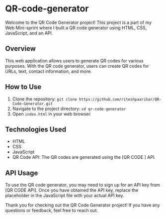 # QR-code-generator
Welcome to the QR Code Generator project! This project is a part of my Web Mini-sprint where I built a QR code generator using HTML, CSS, JavaScript, and an API.

## Overview

This web application allows users to generate QR codes for various purposes. With the QR code generator, users can create QR codes for URLs, text, contact information, and more.

## How to Use

1. Clone the repository: `git clone https://github.com/riteshpaarihar/QR-Code-Generator.git`
2. Navigate to the project directory: `cd qr-code-generator`
3. Open `index.html` in your web browser.

## Technologies Used

- HTML
- CSS
- JavaScript
- QR Code API: The QR codes are generated using the [QR CODE ] API.

## API Usage

To use the QR code generator, you may need to sign up for an API key from [QR CODE API]. Once you have obtained the API key, replace the placeholder in the JavaScript file with your actual API key.

Thank you for checking out the QR Code Generator project! If you have any questions or feedback, feel free to reach out.
